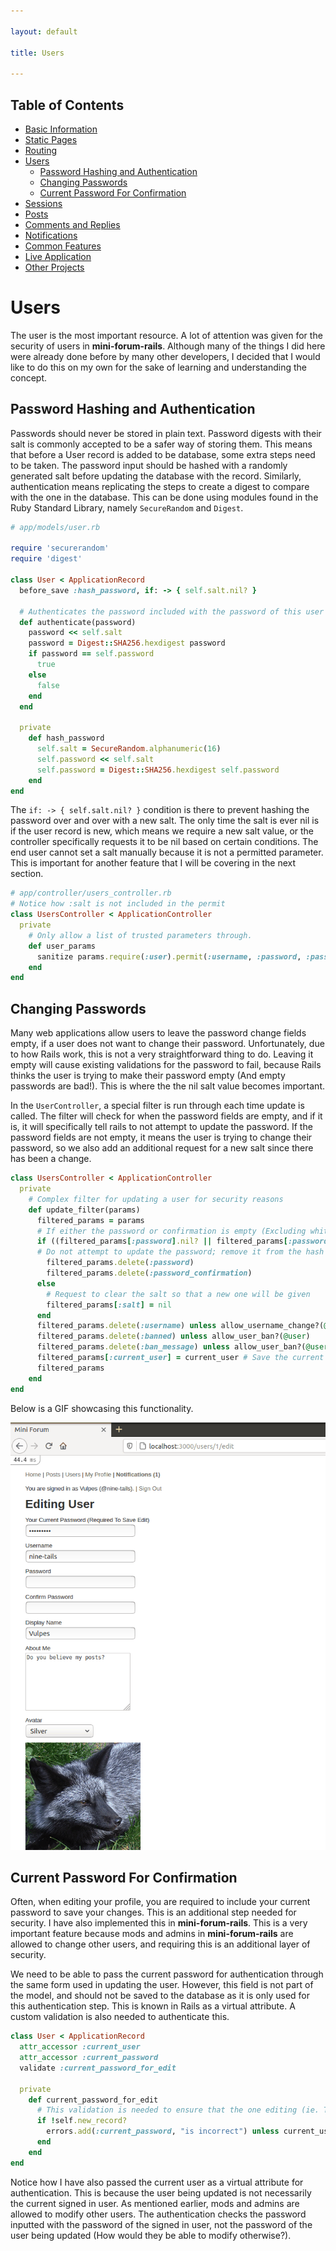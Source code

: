 ```yaml
---

layout: default

title: Users

---
```


## Table of Contents
- [Basic Information](./)
- [Static Pages](./static-pages)
- [Routing](./routing)
- [Users](./users)
  - [Password Hashing and Authentication](#password-hashing-and-authentication)
  - [Changing Passwords](#changing-passwords)
  - [Current Password For Confirmation](#current-password-for-confirmation)
- [Sessions](./sessions)
- [Posts](./posts)
- [Comments and Replies](./comments-replies)
- [Notifications](./notifications)
- [Common Features](./common-features)
- [Live Application](./live)
- [Other Projects](https://schwarzer-vulpecula.github.io)

# Users

The user is the most important resource. A lot of attention was given for the security of users in **mini-forum-rails**. Although many of the things I did here were already done before by many other developers, I decided that I would like to do this on my own for the sake of learning and understanding the concept.

## Password Hashing and Authentication

Passwords should never be stored in plain text. Password digests with their salt is commonly accepted to be a safer way of storing them. This means that before a User record is added to be database, some extra steps need to be taken. The password input should be hashed with a randomly generated salt before updating the database with the record. Similarly, authentication means replicating the steps to create a digest to compare with the one in the database. This can be done using modules found in the Ruby Standard Library, namely `SecureRandom` and `Digest`.

```ruby
# app/models/user.rb

require 'securerandom'
require 'digest'

class User < ApplicationRecord
  before_save :hash_password, if: -> { self.salt.nil? }

  # Authenticates the password included with the password of this user
  def authenticate(password)
    password << self.salt
    password = Digest::SHA256.hexdigest password
    if password == self.password
      true
    else
      false
    end
  end

  private
    def hash_password
      self.salt = SecureRandom.alphanumeric(16)
      self.password << self.salt
      self.password = Digest::SHA256.hexdigest self.password
    end
end
```

The `if: -> { self.salt.nil? }` condition is there to prevent hashing the password over and over with a new salt. The only time the salt is ever nil is if the user record is new, which means we require a new salt value, or the controller specifically requests it to be nil based on certain conditions. The end user cannot set a salt manually because it is not a permitted parameter. This is important for another feature that I will be covering in the next section.

```ruby
# app/controller/users_controller.rb
# Notice how :salt is not included in the permit
class UsersController < ApplicationController
  private
    # Only allow a list of trusted parameters through.
    def user_params
      sanitize params.require(:user).permit(:username, :password, :password_confirmation, :display_name, :about_me, :avatar, :current_password, :banned, :ban_message)
    end
end
```

## Changing Passwords

Many web applications allow users to leave the password change fields empty, if a user does not want to change their password. Unfortunately, due to how Rails work, this is not a very straightforward thing to do. Leaving it empty will cause existing validations for the password to fail, because Rails thinks the user is trying to make their password empty (And empty passwords are bad!). This is where the the nil salt value becomes important.

In the `UserController`, a special filter is run through each time update is called. The filter will check for when the password fields are empty, and if it is, it will specifically tell rails to not attempt to update the password. If the password fields are not empty, it means the user is trying to change their password, so we also add an additional request for a new salt since there has been a change. 

```ruby
class UsersController < ApplicationController
  private
    # Complex filter for updating a user for security reasons
    def update_filter(params)
      filtered_params = params
      # If either the password or confirmation is empty (Excluding whitespaces), or the current user is not allowed to change the password of this user...
      if ((filtered_params[:password].nil? || filtered_params[:password].length == 0) && (filtered_params[:password_confirmation].nil? || filtered_params[:password_confirmation].length == 0)) || !allow_password_change?(@user)
      # Do not attempt to update the password; remove it from the hash
        filtered_params.delete(:password)
        filtered_params.delete(:password_confirmation)
      else
        # Request to clear the salt so that a new one will be given
        filtered_params[:salt] = nil
      end
      filtered_params.delete(:username) unless allow_username_change?(@user)
      filtered_params.delete(:banned) unless allow_user_ban?(@user)
      filtered_params.delete(:ban_message) unless allow_user_ban?(@user)
      filtered_params[:current_user] = current_user # Save the current user for validation by the User model
      filtered_params
    end
end
```

Below is a GIF showcasing this functionality.

![Password Changing](./password-changing.gif)

## Current Password For Confirmation

Often, when editing your profile, you are required to include your current password to save your changes. This is an additional step needed for security. I have also implemented this in **mini-forum-rails**. This is a very important feature because mods and admins in **mini-forum-rails** are allowed to change other users, and requiring this is an additional layer of security.

We need to be able to pass the current password for authentication through the same form used in updating the user. However, this field is not part of the model, and should not be saved to the database as it is only used for this authentication step. This is known in Rails as a virtual attribute. A custom validation is also needed to authenticate this.

```ruby
class User < ApplicationRecord
  attr_accessor :current_user
  attr_accessor :current_password
  validate :current_password_for_edit

  private
    def current_password_for_edit
      # This validation is needed to ensure that the one editing (ie. The one behind the screen) is indeed the same person as the one signed in
      if !self.new_record?
        errors.add(:current_password, "is incorrect") unless current_user.authenticate(current_password)
      end
    end
end
```

Notice how I have also passed the current user as a virtual attribute for authentication. This is because the user being updated is not necessarily the current signed in user. As mentioned earlier, mods and admins are allowed to modify other users. The authentication checks the password inputted with the password of the signed in user, not the password of the user being updated (How would they be able to modify otherwise?).
